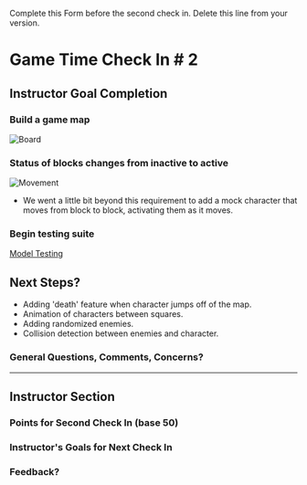 Complete this Form before the second check in. Delete this line from your version.

# Game Time Check In # 2

## Instructor Goal Completion

### Build a game map

![Board](http://g.recordit.co/i2WsPOOFBi.gif)

### Status of blocks changes from inactive to active

![Movement](http://g.recordit.co/RjTM1KFS6M.gif)
- We went a little bit beyond this requirement to add a mock character that moves from block to block, activating them as it moves.

### Begin testing suite

[Model Testing](https://github.com/s-espinosa/qbert/tree/master/test)

## Next Steps?

- Adding 'death' feature when character jumps off of the map.
- Animation of characters between squares.
- Adding randomized enemies.
- Collision detection between enemies and character.


### General Questions, Comments, Concerns?

-----

## Instructor Section

### Points for Second Check In (base 50)

### Instructor's Goals for Next Check In

### Feedback?
